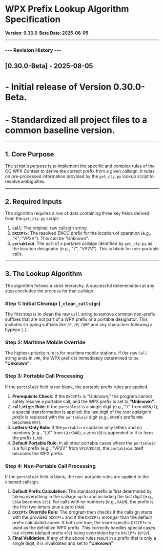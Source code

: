 # WPX Prefix Lookup Algorithm Specification

**Version: 0.30.0-Beta**
**Date: 2025-08-05**

---
### --- Revision History ---
## [0.30.0-Beta] - 2025-08-05
# - Initial release of Version 0.30.0-Beta.
# - Standardized all project files to a common baseline version.
---

## 1. Core Purpose

The script's purpose is to implement the specific and complex rules of the CQ WPX Contest to derive the correct prefix from a given callsign. It relies on pre-processed information provided by the `get_cty.py` lookup script to resolve ambiguities.

---
## 2. Required Inputs

The algorithm requires a row of data containing three key fields derived from the `get_cty.py` script:

1.  **`Call`**: The original, raw callsign string.
2.  **`DXCCPfx`**: The resolved DXCC prefix for the location of operation (e.g., "K", "VP2V"). This can be "Unknown".
3.  **`portableid`**: The part of a portable callsign identified by `get_cty.py` as the location designator (e.g., "7", "VP2V"). This is blank for non-portable calls.

---
## 3. The Lookup Algorithm

The algorithm follows a strict hierarchy. A successful determination at any step concludes the process for that callsign.

### Step 1: Initial Cleanup (`_clean_callsign`)
The first step is to clean the raw `Call` string to remove common non-prefix suffixes that are not part of a WPX prefix or a portable designator. This includes stripping suffixes like `/P`, `/M`, `/QRP` and any characters following a hyphen (`-`).

### Step 2: Maritime Mobile Override
The highest-priority rule is for maritime mobile stations. If the raw `Call` string ends in `/MM`, the WPX prefix is immediately determined to be **"Unknown"**.

### Step 3: Portable Call Processing
If the `portableid` field is not blank, the portable prefix rules are applied.

1.  **Prerequisite Check:** If the `DXCCPfx` is "Unknown," the program cannot safely resolve a portable call, and the WPX prefix is set to **"Unknown"**.
2.  **`call/digit` Rule:** If the `portableid` is a single digit (e.g., "7" from `WN5N/7`), a special transformation is applied: the last digit of the *root callsign's prefix* is replaced with the `portableid` digit (e.g., `WN5N`'s prefix `WN5` becomes `WN7`).
3.  **Letters-Only Rule:** If the `portableid` contains only letters and no numbers (e.g., "LX" from `LX/KD4D`), a zero (`0`) is appended to it to form the prefix (`LX0`).
4.  **Default Portable Rule:** In all other portable cases where the `portableid` is a full prefix (e.g., "VP2V" from `VP2V/KD4D`), the `portableid` itself becomes the WPX prefix.

### Step 4: Non-Portable Call Processing
If the `portableid` field is blank, the non-portable rules are applied to the cleaned callsign.

1.  **Default Prefix Calculation:** The standard prefix is first determined by taking everything in the callsign up to and including the last digit (e.g., `S55A` becomes `S55`). For calls with no numbers (e.g., `RAEM`), the prefix is the first two letters plus a zero (`RA0`).
2.  **`DXCCPfx` Override Rule:** The program then checks if the callsign starts with the provided `DXCCPfx` and if the `DXCCPfx` is *longer* than the default prefix calculated above. If both are true, the more-specific `DXCCPfx` is used as the definitive WPX prefix. This correctly handles special cases like `VP2VMM` (default prefix `VP2`) being overridden by its `DXCCPfx` (`VP2V`).
3.  **Final Validation:** If any of the above rules result in a prefix that is only a single digit, it is invalidated and set to **"Unknown"**.